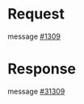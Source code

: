 # Request
message [#1309](../../proto/README.md#action_1309)

# Response
message [#31309](../../proto/README.md#action_31309)